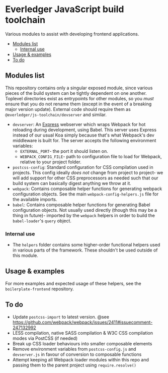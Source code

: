 # Everledger JavaScript build toolchain

Various modules to assist with developing frontend applications.

<!-- MarkdownTOC -->

- [Modules list](#modules-list)
	- [Internal use](#internal-use)
- [Usage & examples](#usage--examples)
- [To do](#to-do)

<!-- /MarkdownTOC -->


## Modules list

This repository contains only a singular exposed module, since various pieces of the build system can be tightly dependent on one another. Toplevel directories exist as entrypoints for other modules, so you *must* ensure that you do not rename them (except in the event of a breaking major version update). External code should require them as `@everledger/js-toolchain/devserver` and similar.

- `devserver`: An [Express](http://expressjs.com/) webserver which wraps Webpack for hot reloading during development, using Babel. This server uses Express instead of our usual Koa simply because that's what Webpack's dev middleware is built for. The server accepts the following environment variables:
	- `EXTERNAL_PORT`- the port it should listen on.
	- `WEBPACK_CONFIG_FILE`- path to configuration file to load for Webpack, relative to your project folder.
- `postcss-config`: Standard configuration for CSS compilation used in projects. This config ideally *does not* change from project to project- we will add support for other CSS preprocessors as needed such that our build system can basically digest anything we throw at it.
- `webpack`: Contains composable helper functions for generating webpack configuration objects. See the main `webpack-config-helpers.js` file for the available imports.
- `babel`: Contains composable helper functions for generating Babel configuration objects. Not usually used directly (though this may be a thing in future)- imported by the `webpack` helpers in order to build the `babel-loader`'s `query` object.

### Internal use

- The `helpers` folder contains some higher-order functional helpers used in various parts of the framework. These shouldn't be used outside of this module.

## Usage & examples

For more examples and expected usage of these helpers, see the `boilerplate-frontend` repository.


## To do

- Update `postcss-import` to latest version. @see https://github.com/webpack/webpack/issues/2411#issuecomment-247132992
- LESS compilation, native SASS compilation & W3C CSS compilation modes via PostCSS (if needed)
- Break up CSS loader behaviours into smaller composable elements
- Remove environment variables from `postcss-config.js` and `devserver.js` in favour of conversion to composable functions
- Attempt keeping all Webpack loader modules within this repo and passing them to the parent project using `require.resolve()`
